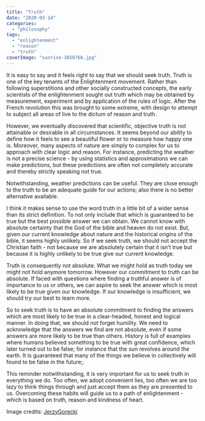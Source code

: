```yaml
---
title: "Truth"
date: "2020-03-14"
categories: 
  - "philosophy"
tags: 
  - "enlightenment"
  - "reason"
  - "truth"
coverImage: "sunrise-3850768.jpg"
---
```


It is easy to say and it feels right to say that we should seek truth. Truth is one of the key tenants of the Enlightenment movement. Rather than following superstitions and other socially constructed concepts, the early scientists of the enlightenment sought out truth which may be obtained by measurement, experiment and by application of the rules of logic. After the French revolution this was brought to some extreme, with design to attempt to subject all areas of live to the dictum of reason and truth.

However, we eventually discovered that scientific, objective truth is not attainable or desirable in all circumstances. It seems beyond our ability to define how it feels to see a beautiful flower or to measure how happy one is. Moreover, many aspects of nature are simply to complex for us to approach with clear logic and reason. For instance, predicting the weather is not a precise science - by using statistics and approximations we can make predictions, but these predictions are often not completely accurate and thereby strictly speaking not true.

Notwithstanding, weather predictions can be useful. They are close enough to the truth to be an adequate guide for our actions; also there is no better alternative available.

I think it makes sense to use the word truth in a little bit of a wider sense than its strict definition. To not only include that which is guaranteed to be true but the best possible answer we can obtain. We cannot know with absolute certainty that the God of the bible and heaven do not exist. But, given our current knowledge about nature and the historical origins of the bible, it seems highly unlikely. So if we seek truth, we should not accept the Christian faith - not because we are absolutely certain that it isn’t true but because it is highly unlikely to be true give our current knowledge.

Truth is consequently not absolute. What we might hold as truth today we might not hold anymore tomorrow. However our commitment to truth can be absolute. If faced with questions where finding a truthful answer is of importance to us or others, we can aspire to seek the answer which is most likely to be true given our knowledge. If our knowledge is insufficient, we should try our best to learn more.

So to seek truth is to have an absolute commitment to finding the answers which are most likely to be true in a clear-headed, honest and logical manner. In doing that, we should not forget humility. We need to acknowledge that the answers we find are not absolute, even if some answers are more likely to be true than others. History is full of examples where humans believed something to be true with great confidence, which later turned out to be false; for instance that the sun revolves around the earth. It is guaranteed that many of the things we believe in collectively will found to be false in the future;.

This reminder notwithstanding, it is very important for us to seek truth in everything we do. Too often, we adopt convenient lies, too often we are too lazy to think things through and just accept them as they are presented to us. Overcoming these habits will guide us to a path of enlightenment - which is based on truth, reason and kindness of heart.

Image credits: [JerzyGorecki](https://pixabay.com/users/JerzyGorecki-2233926/)
